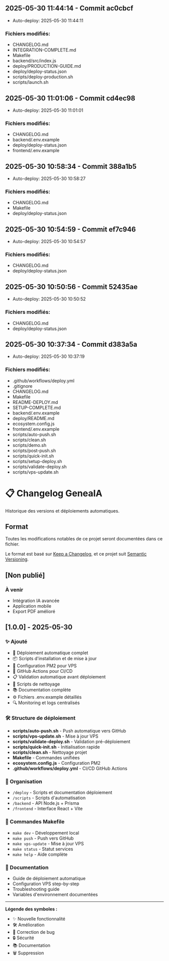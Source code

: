 
## 2025-05-30 11:44:14 - Commit ac0cbcf

- Auto-deploy: 2025-05-30 11:44:11

### Fichiers modifiés:
- CHANGELOG.md
- INTEGRATION-COMPLETE.md
- Makefile
- backend/src/index.js
- deploy/PRODUCTION-GUIDE.md
- deploy/deploy-status.json
- scripts/deploy-production.sh
- scripts/launch.sh


## 2025-05-30 11:01:06 - Commit cd4ec98

- Auto-deploy: 2025-05-30 11:01:01

### Fichiers modifiés:
- CHANGELOG.md
- backend/.env.example
- deploy/deploy-status.json
- frontend/.env.example


## 2025-05-30 10:58:34 - Commit 388a1b5

- Auto-deploy: 2025-05-30 10:58:27

### Fichiers modifiés:
- CHANGELOG.md
- Makefile
- deploy/deploy-status.json


## 2025-05-30 10:54:59 - Commit ef7c946

- Auto-deploy: 2025-05-30 10:54:57

### Fichiers modifiés:
- CHANGELOG.md
- deploy/deploy-status.json


## 2025-05-30 10:50:56 - Commit 52435ae

- Auto-deploy: 2025-05-30 10:50:52

### Fichiers modifiés:
- CHANGELOG.md
- deploy/deploy-status.json


## 2025-05-30 10:37:34 - Commit d383a5a

- Auto-deploy: 2025-05-30 10:37:19

### Fichiers modifiés:
- .github/workflows/deploy.yml
- .gitignore
- CHANGELOG.md
- Makefile
- README-DEPLOY.md
- SETUP-COMPLETE.md
- backend/.env.example
- deploy/README.md
- ecosystem.config.js
- frontend/.env.example
- scripts/auto-push.sh
- scripts/clean.sh
- scripts/demo.sh
- scripts/post-push.sh
- scripts/quick-init.sh
- scripts/setup-deploy.sh
- scripts/validate-deploy.sh
- scripts/vps-update.sh

# 📋 Changelog GeneaIA

Historique des versions et déploiements automatiques.

## Format

Toutes les modifications notables de ce projet seront documentées dans ce fichier.

Le format est basé sur [Keep a Changelog](https://keepachangelog.com/fr/1.0.0/),
et ce projet suit [Semantic Versioning](https://semver.org/spec/v2.0.0.html).

## [Non publié]

### À venir
- Intégration IA avancée
- Application mobile
- Export PDF amélioré

## [1.0.0] - 2025-05-30

### ✨ Ajouté
- 🚀 Déploiement automatique complet
- 📦 Scripts d'installation et de mise à jour
- 🔧 Configuration PM2 pour VPS
- 🤖 GitHub Actions pour CI/CD
- 📋 Validation automatique avant déploiement
- 🧹 Scripts de nettoyage
- 📚 Documentation complète
- ⚙️ Fichiers .env.example détaillés
- 🔍 Monitoring et logs centralisés

### 🛠️ Structure de déploiement
- **scripts/auto-push.sh** - Push automatique vers GitHub
- **scripts/vps-update.sh** - Mise à jour VPS
- **scripts/validate-deploy.sh** - Validation pré-déploiement
- **scripts/quick-init.sh** - Initialisation rapide
- **scripts/clean.sh** - Nettoyage projet
- **Makefile** - Commandes unifiées
- **ecosystem.config.js** - Configuration PM2
- **.github/workflows/deploy.yml** - CI/CD GitHub Actions

### 📁 Organisation
- `/deploy` - Scripts et documentation déploiement
- `/scripts` - Scripts d'automatisation
- `/backend` - API Node.js + Prisma
- `/frontend` - Interface React + Vite

### 🔧 Commandes Makefile
- `make dev` - Développement local
- `make push` - Push vers GitHub
- `make vps-update` - Mise à jour VPS
- `make status` - Statut services
- `make help` - Aide complète

### 📖 Documentation
- Guide de déploiement automatique
- Configuration VPS step-by-step
- Troubleshooting guide
- Variables d'environnement documentées

---

**Légende des symboles :**
- ✨ Nouvelle fonctionnalité
- 🛠️ Amélioration
- 🐛 Correction de bug
- 🔒 Sécurité
- 📚 Documentation
- 🗑️ Suppression